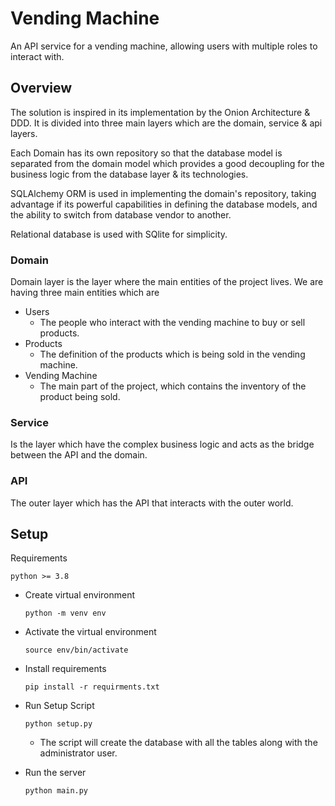 # Vending Machine

An API service for a vending machine, allowing users with multiple roles to interact with.

## Overview

The solution is inspired in its implementation by the Onion Architecture & DDD. It is divided into three main layers
which are the domain, service & api layers.
<br>

Each Domain has its own repository so that the database model is separated from the domain model which provides a good
decoupling for the business logic from the database layer & its technologies.

SQLAlchemy ORM is used in implementing the domain's repository, taking advantage if its powerful capabilities in
defining the database models, and the ability to switch from database vendor to another.

Relational database is used with SQlite for simplicity.

### Domain

Domain layer is the layer where the main entities of the project lives. We are having three main entities which are

* Users
    * The people who interact with the vending machine to buy or sell products.
* Products
    * The definition of the products which is being sold in the vending machine.
* Vending Machine
    * The main part of the project, which contains the inventory of the product being sold.

### Service

Is the layer which have the complex business logic and acts as the bridge between the API and the domain.

### API

The outer layer which has the API that interacts with the outer world.

## Setup

Requirements

```
python >= 3.8
```

* Create virtual environment
    ```commandline
    python -m venv env
    ```

* Activate the virtual environment

  ```commandline
  source env/bin/activate
  ```

* Install requirements

  ```commandline
  pip install -r requirments.txt
  ```

* Run Setup Script
  ```commandline
  python setup.py
  ```
  * The script will create the database with all the tables along with the administrator user.

* Run the server
  ```commandline
  python main.py  
  ```